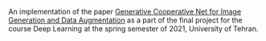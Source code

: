 An implementation of the paper [Generative Cooperative Net for Image Generation and Data Augmentation](https://arxiv.org/abs/1705.02887) as a part of the final project for the course Deep Learning at the spring semester of 2021, University of Tehran.
